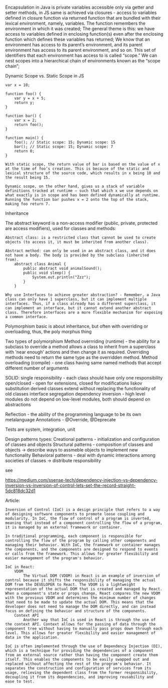 Encapsulation in Java is private variables accessible only via getter and setter methods, in JS same is achieved via closures - access to variables defined in closure function via returned function that are bundled with their lexical environment, namely, variables.
    The function remembers the environment in which it was created;
    The general theme is this: we have access to variables defined in enclosing function(s) even after the enclosing function which defines these variables has returned;
    We know that an environment has access to its parent’s environment, and its parent environment has access to its parent environment, and so on. This set of identifiers that each environment has access to is called “scope.” We can nest scopes into a hierarchical chain of environments known as the “scope chain”;

Dynamic Scope vs. Static Scope in JS

    var x = 10;

    function foo() {
        var y = x + 5;
        return y;
    }
    
    function bar() {
        var x = 2;
        return foo();
    }
    
    function main() {
        foo(); // Static scope: 15; Dynamic scope: 15
        bar(); // Static scope: 15; Dynamic scope: 7
        return 0;
    }

    With static scope, the return value of bar is based on the value of x at the time of foo’s creation. This is because of the static and lexical structure of the source code, which results in x being 10 and the result being 15.

    Dynamic scope, on the other hand, gives us a stack of variable definitions tracked at runtime — such that which x we use depends on what exactly is in scope and has been defined dynamically at runtime. Running the function bar pushes x = 2 onto the top of the stack, making foo return 7.

Inheritance

The abstract keyword is a non-access modifier (public, private, protected are access modifiers), used for classes and methods:

    Abstract class: is a restricted class that cannot be used to create objects (to access it, it must be inherited from another class).

    Abstract method: can only be used in an abstract class, and it does not have a body. The body is provided by the subclass (inherited from).
        abstract class Animal {
            public abstract void animalSound();
            public void sleep() {
                System.out.println("Zzz");
            }
        }

    Why use Interfaces to achieve greater abstraction? - Remember, a Java class can only have 1 superclass, but it can implement multiple interfaces. Thus, if a class already has a different superclass, it can implement an interface, but it cannot extend another abstract class. Therefore interfaces are a more flexible mechanism for exposing a common interface.

Polymorphism
basic is about inheritance, but often with overriding or overloading, thus, the poly morphus thing 

Two types of polymorphism 
    Method overrriding (runtime) - the ability for a subclass to override a method allows a class to inherit from a superclass with 'near enough' actions and then change it as required. Overriding methods need to return the same type as the overridden method.
    Method overloading (compile) - one class having same named methods that accept different number of arguments

SOLID:
    single responsibility - each class should have only one responsibility
    open/closed - open for extensions, closed for modifications
    liskov substitution derived classes extend without replacing the functionality of old classes
    interface segregation
    dependency inversion - high level modules do not depend on low-level modules, both should depend on abstractions

Reflection - the ability of the programming language to be its own metalanguage
Annotations - @Override, @Deprecate

Tests are system, integration, unit

Design patterns types:
    Creational patterns - initialization and configuration of classes and objects
    Structural patterns - composition of classes and objects -> describe ways to assmeble objects to implement new functionality
    Behavioral patterns - deal with dynamic interactions among societies of classes -> distribute responsibility

see

https://medium.com/ssense-tech/dependency-injection-vs-dependency-inversion-vs-inversion-of-control-lets-set-the-record-straight-5dc818dc32d1

Article:

    Inversion of Control (IoC) is a design principle that refers to a way of designing software components to promote loose coupling and modularity. In IoC, the flow of control of a program is inverted, meaning that instead of a component controlling the flow of a program, it is managed by an external framework or container.

    In traditional programming, each component is responsible for controlling the flow of the program by calling other components and managing their behavior. With IoC, the framework or container manages the components, and the components are designed to respond to events or calls from the framework. This allows for greater flexibility and easier management of the program's behavior.

    IoC in React: 
        VDOM
            The Virtual DOM (VDOM) in React is an example of inversion of control because it shifts the responsibility of managing the actual DOM from the DEVELOPER to React. The VDOM is a lightweight representation of the actual DOM that is created and managed by React. When a component's state or props change, React compares the new VDOM with the previous VDOM and determines the minimum number of changes that need to be made to update the actual DOM. This means that the developer does not need to manage the DOM directly, and can instead focus on defining the behavior and structure of the components.
        Context API
            Another way that IoC is used in React is through the use of the context API. Context allows for the passing of data through the component tree without having to manually pass props down through each level. This allows for greater flexibility and easier management of data in the application.

    IoC is often implemented through the use of Dependency Injection (DI), which is a technique for providing the dependencies of a component from an external source rather than having the component create them itself. This enables the components to be easily swapped out and replaced without affecting the rest of the program's behavior. It separates the construction and configuration of services from its usage, relieving the dependent class from the former responsibility, decoupling it from its dependencies, and improving reusability and ease to test.
